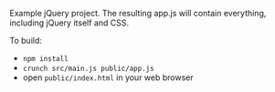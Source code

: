 Example jQuery project. The resulting app.js will contain everything, including jQuery itself and CSS.

To build:

* `npm install`
* `crunch src/main.js public/app.js`
* open `public/index.html` in your web browser
